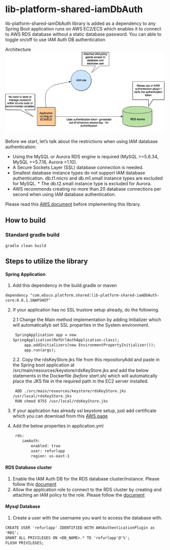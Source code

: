 # lib-platform-shared-iamDbAuth

lib-platform-shared-iamDbAuth library is added as a dependency to any Spring Boot application runs on AWS EC2/ECS which enables it to connect to AWS RDS database without a static database password.
You can able to toggle on/off to use IAM Auth DB authentication


Architecture 
![alt text](https://github.com/jshanm/lib-platform-shared-iamDbAuth/blob/master/src/main/resources/META-INF/Architecture.png "Architecture")


Before we start, let’s talk about the restrictions when using IAM database authentication:

* Using the MySQL or Aurora RDS engine is required (MySQL >=5.6.34, MySQL >=5.7.16, Aurora >1.10).
* A Secure Sockets Layer (SSL) database connection is needed.
* Smallest database instance types do not support IAM database authentication. db.t1.micro and db.m1.small instance types are excluded for MySQL. * The db.t2.small instance type is excluded for Aurora.
* AWS recommends creating no more than 20 database connections per second when using IAM database authentication.

Please read this [AWS document](https://docs.aws.amazon.com/AmazonRDS/latest/UserGuide/UsingWithRDS.IAMDBAuth.html#UsingWithRDS.IAMDBAuth.ConnectionsPerSecond) before implementing this library.


## How to build
### Standard gradle build
```
gradle clean build
```
## Steps to utilize the library
#### Spring Application
1. Add this dependency in the build.gradle or maven
```
dependency "com.ebsco.platform.shared:lib-platform-shared-iamDbAuth-core:0.0.1.SNAPSHOT"
```
2. If your application has no SSL trustore setup already, do the following.

    2.1 Change the Main method implementation by adding Initializer which will automaticallyb set SSL properties in the System environment.
        
        SpringApplication app = new SpringApplication(RefUrlAuthApplication.class);
            app.addInitializers(new EnvironmentPropertyInitializer());
            app.run(args);
        
    2.2. Copy the rdsKeyStore.jks file from this repositoryAdd  and paste in the Spring boot application at /src/main/resources/keystore/rdsKeyStore.jks and add the below statements in the Dockerfile *(before start.sh)* which will automatically place the JKS file in the required path in the EC2 server installed.

        ADD ./src/main/resources/keystore/rdsKeyStore.jks /usr/local/rdsKeyStore.jks
        RUN chmod 0755 /usr/local/rdsKeyStore.jks

3. If your application has already ssl keystore setup, just add certificate which you can download from this [AWS page](https://docs.aws.amazon.com/AmazonRDS/latest/UserGuide/UsingWithRDS.SSL.html#UsingWithRDS.SSL.IntermediateCertificates)
4. Add the below properties in application.yml
    ```
     rds:
        iamAuth:
            enabled: true
            user: refurlapp
            region: us-east-1
    ```

#### RDS Database cluster
1. Enable the IAM Auth DB for the RDS database cluster/instance. Please follow this [document](https://docs.aws.amazon.com/AmazonRDS/latest/UserGuide/UsingWithRDS.IAMDBAuth.Enabling.html)
2. Allow the application role to connect to the RDS cluster by creating and attaching an IAM policy to the role. Please follow the [document](https://docs.aws.amazon.com/AmazonRDS/latest/UserGuide/UsingWithRDS.IAMDBAuth.IAMPolicy.html)

#### Mysql Database
1. Create a user with the username you want to access the database with.

```
CREATE USER 'refurlapp' IDENTIFIED WITH AWSAuthenticationPlugin as 'RDS';
GRANT ALL PRIVILEGES ON <DB_NAME>.* TO 'refurlapp'@'%';
FLUSH PRIVILEGES;
```
